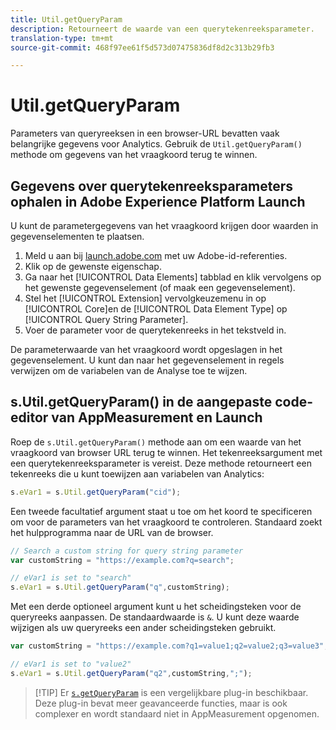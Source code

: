 ```yaml
---
title: Util.getQueryParam
description: Retourneert de waarde van een querytekenreeksparameter.
translation-type: tm+mt
source-git-commit: 468f97ee61f5d573d07475836df8d2c313b29fb3

---
```



# Util.getQueryParam

Parameters van queryreeksen in een browser-URL bevatten vaak belangrijke gegevens voor Analytics. Gebruik de `Util.getQueryParam()` methode om gegevens van het vraagkoord terug te winnen.

## Gegevens over querytekenreeksparameters ophalen in Adobe Experience Platform Launch

U kunt de parametergegevens van het vraagkoord krijgen door waarden in gegevenselementen te plaatsen.

1. Meld u aan bij [launch.adobe.com](https://launch.adobe.com) met uw Adobe-id-referenties.
2. Klik op de gewenste eigenschap.
3. Ga naar het [!UICONTROL Data Elements] tabblad en klik vervolgens op het gewenste gegevenselement (of maak een gegevenselement).
4. Stel het [!UICONTROL Extension] vervolgkeuzemenu in op [!UICONTROL Core]en de [!UICONTROL Data Element Type] op [!UICONTROL Query String Parameter].
5. Voer de parameter voor de querytekenreeks in het tekstveld in.

De parameterwaarde van het vraagkoord wordt opgeslagen in het gegevenselement. U kunt dan naar het gegevenselement in regels verwijzen om de variabelen van de Analyse toe te wijzen.

## s.Util.getQueryParam() in de aangepaste code-editor van AppMeasurement en Launch

Roep de `s.Util.getQueryParam()` methode aan om een waarde van het vraagkoord van browser URL terug te winnen. Het tekenreeksargument met een querytekenreeksparameter is vereist. Deze methode retourneert een tekenreeks die u kunt toewijzen aan variabelen van Analytics:

```js
s.eVar1 = s.Util.getQueryParam("cid");
```

Een tweede facultatief argument staat u toe om het koord te specificeren om voor de parameters van het vraagkoord te controleren. Standaard zoekt het hulpprogramma naar de URL van de browser.

```js
// Search a custom string for query string parameter
var customString = "https://example.com?q=search";

// eVar1 is set to "search"
s.eVar1 = s.Util.getQueryParam("q",customString);
```

Met een derde optioneel argument kunt u het scheidingsteken voor de queryreeks aanpassen. De standaardwaarde is `&`. U kunt deze waarde wijzigen als uw queryreeks een ander scheidingsteken gebruikt.

```js
var customString = "https://example.com?q1=value1;q2=value2;q3=value3";

// eVar1 is set to "value2"
s.eVar1 = s.Util.getQueryParam("q2",customString,";");
```

> [!TIP] Er [`s.getQueryParam`](../plugins/getqueryparam.md) is een vergelijkbare plug-in beschikbaar. Deze plug-in bevat meer geavanceerde functies, maar is ook complexer en wordt standaard niet in AppMeasurement opgenomen.
